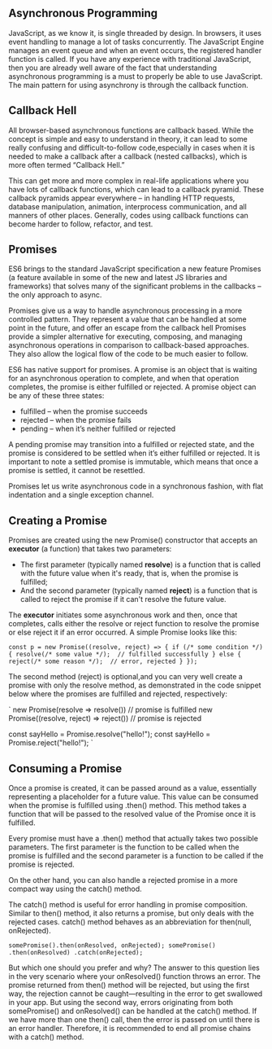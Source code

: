 ## Asynchronous Programming

JavaScript, as we know it, is single threaded by design. In browsers, it uses event handling to manage a lot of tasks concurrently. The JavaScript Engine manages an event queue and when an event occurs, the registered handler function is called. If you have any experience with traditional JavaScript, then you are already well aware of the fact that understanding asynchronous programming is a must to properly be able to use JavaScript. The main pattern for using asynchrony is through the callback function.

## Callback Hell

All browser-based asynchronous functions are callback based. While the concept is simple and easy to understand in theory, it can lead to some really confusing and difficult-to-follow code,especially in cases when it is needed to make a callback after a callback (nested callbacks), which is more often termed “Callback Hell.”

This can get more and more complex in real-life applications where you have lots of callback functions, which can lead to a callback pyramid. These callback pyramids appear everywhere – in handling HTTP requests, database manipulation, animation, interprocess communication, and all manners of other places. Generally, codes using callback functions can become harder to follow, refactor, and test.

## Promises

ES6 brings to the standard JavaScript specification a new feature Promises (a feature available in some of the new and latest JS libraries and frameworks) that solves many of the significant problems in the callbacks – the only approach to async.

Promises give us a way to handle asynchronous processing in a more controlled pattern. They represent a value that can be handled at some point in the future, and offer an escape from the callback hell Promises provide a simpler alternative for executing, composing, and managing asynchronous operations in comparison to callback-based approaches. They also allow the logical flow of the code to be much easier to follow.

ES6 has native support for promises. A promise is an object that is waiting for an asynchronous operation to complete, and when that operation completes, the promise is either fulfilled or rejected. A promise object can be any of these three states:

* fulfilled – when the promise succeeds
* rejected – when the promise fails
* pending – when it’s neither fulfilled or rejected

A pending promise may transition into a fulfilled or rejected state, and the promise is considered to be settled when it’s either fulfilled or rejected. It is important to note a settled promise is immutable, which means that once a promise is settled, it cannot be resettled.

Promises let us write asynchronous code in a synchronous fashion, with flat indentation and a single exception channel.

## Creating a Promise

Promises are created using the new Promise() constructor that accepts an **executor** (a function) that takes two parameters:

* The first parameter (typically named **resolve**) is a function that is called with the future value when it's ready, that is, when the promise is fulfilled;
* And the second parameter (typically named **reject**) is a function that is called to reject the promise if it can't resolve the future value.

The **executor** initiates some asynchronous work and then, once that completes, calls either the resolve or reject function to resolve the promise or else reject it if an error occurred.
A simple Promise looks like this:

`
const p = new Promise((resolve, reject) => {
    if (/* some condition */) {
        resolve(/* some value */);  // fulfilled successfully
    } else {
        reject(/* some reason */);  // error, rejected
    }
});
`

The second method (reject) is optional,and you can very well create a promise with only the resolve method, as demonstrated in the code snippet below where the promises are fulfilled and rejected, respectively:

`
new Promise(resolve => resolve()) // promise is fulfilled
new Promise((resolve, reject) => reject()) // promise is rejected

const sayHello = Promise.resolve("hello!");
const sayHello = Promise.reject("hello!");
`

## Consuming a Promise

Once a promise is created, it can be passed around as a value, essentially representing a placeholder for a future value. This value can be consumed when the promise is fulfilled using .then() method. This method takes a function that will be passed to the resolved value of the Promise once it is fulfilled.

Every promise must have a .then() method that actually takes two possible parameters. The first parameter is the function to be called when the promise is fulfilled and the second parameter is a function to be called if the promise is rejected.

On the other hand, you can also handle a rejected promise in a more compact way using the catch() method. 

The catch() method is useful for error handling in promise composition. Similar to then() method, it also returns a promise, but only deals with the rejected cases. catch() method behaves as an abbreviation for then(null, onRejected). 

`
somePromise().then(onResolved, onRejected);
somePromise()
       .then(onResolved)
       .catch(onRejected);
`

But which one should you prefer and why? The answer to this question lies in the
very scenario where your onResolved() function throws an error. The promise returned from then() method will be rejected, but using the first way, the rejection cannot be caught—resulting in the error to get swallowed in your app. But using the second way, errors originating from both somePromise() and onResolved() can be handled at the catch() method. If we have more than one then() call, then the error is passed on until there is an error handler. Therefore, it is recommended to end all promise chains with a catch() method.
